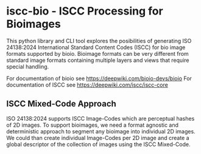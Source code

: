 # iscc-bio - ISCC Processing for Bioimages

This python library and CLI tool explores the posibilities of generating ISO 24138:2024 International Standard 
Content Codes (ISCC) for bio image formats supported by bioio. Bioimage formats can be very different from 
standard image formats containing multiple layers and views that require special handling.

For documentation of bioio see https://deepwiki.com/bioio-devs/bioio
For documentation of ISCC see https://deepwiki.com/iscc/iscc-core

## ISCC Mixed-Code Approach

ISO 24138:2024 supports ISCC Image-Codes which are perceptual hashes of 2D images. To support bioimages, we 
need a format agnostic and deterministic approach to segment any bioimage into individual 2D images.
We could than create individual Image-Codes per 2D image and create a global descriptor of the collection of 
images using the ISCC Mixed-Code.

